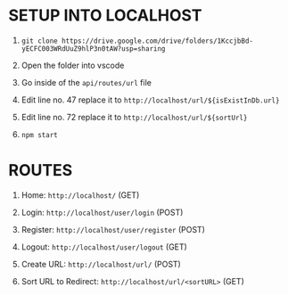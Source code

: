 
# SETUP INTO LOCALHOST

1) `git clone https://drive.google.com/drive/folders/1KccjbBd-yECFC003WRdUuZ9hlP3n0tAW?usp=sharing`

2) Open the folder into vscode

3) Go inside of the `api/routes/url` file

4) Edit line no. 47 replace it to ``http://localhost/url/${isExistInDb.url}``

5) Edit line no. 72 replace it to ``http://localhost/url/${sortUrl}``

6) `npm start`

# ROUTES

1) Home: `http://localhost/` (GET)

2) Login: `http://localhost/user/login` (POST)

2) Register: `http://localhost/user/register` (POST)

3) Logout: `http://localhost/user/logout` (GET)

4) Create URL: `http://localhost/url/` (POST)

5) Sort URL to Redirect: `http://localhost/url/<sortURL>` (GET)
 

